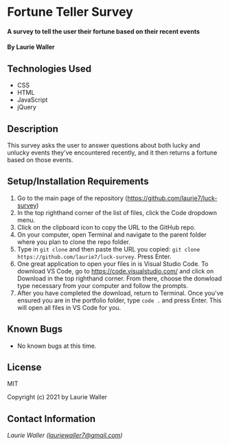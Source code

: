 # Fortune Teller Survey

#### A survey to tell the user their fortune based on their recent events

#### By **Laurie Waller**

## Technologies Used

* CSS
* HTML
* JavaScript
* jQuery

## Description

This survey asks the user to answer questions about both lucky and unlucky events they've encountered recently, and it then returns a fortune based on those events.

## Setup/Installation Requirements

  1. Go to the main page of the repository (https://github.com/laurie7/luck-survey)
  2. In the top righthand corner of the list of files, click the Code dropdown menu.
  3. Click on the clipboard icon to copy the URL to the GitHub repo.
  4. On your computer, open Terminal and navigate to the parent folder where you plan to clone the repo folder.
  5. Type in `git clone` and then paste the URL you copied:
      `git clone https://github.com/laurie7/luck-survey`. Press Enter.
  6. One great application to open your files in is Visual Studio Code. To download VS Code, go to https://code.visualstudio.com/ and click on Download in the top righthand corner. From there, choose the donwload type necessary from your computer and follow the prompts.
  7. After you have completed the download, return to Terminal. Once you've ensured you are in the portfolio folder, type `code .` and press Enter. This will open all files in VS Code for you.

## Known Bugs

* No known bugs at this time.

## License

MIT

Copyright (c) 2021 by Laurie Waller

## Contact Information

_Laurie Waller (lauriewaller7@gmail.com)_